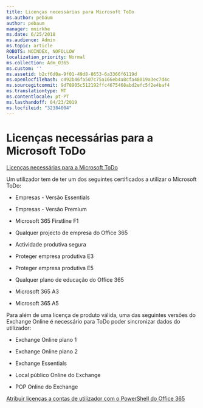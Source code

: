 ```yaml
---
title: Licenças necessárias para Microsoft ToDo
ms.author: pebaum
author: pebaum
manager: mnirkhe
ms.date: 6/25/2018
ms.audience: Admin
ms.topic: article
ROBOTS: NOINDEX, NOFOLLOW
localization_priority: Normal
ms.collection: Adm_O365
ms.custom: ''
ms.assetid: b2cf6d0a-9f01-49d8-8653-6a3366f6119d
ms.openlocfilehash: c492b46fa507c75a166eb4a8cfa48019a3ec7d4c
ms.sourcegitcommit: 9d78905c512192ffc4675468abd2efc5f2e4baf4
ms.translationtype: MT
ms.contentlocale: pt-PT
ms.lasthandoff: 04/23/2019
ms.locfileid: "32384004"
---
```

# <a name="required-licenses-for-microsoft-todo"></a>Licenças necessárias para a Microsoft ToDo

[Licenças necessárias para a Microsoft ToDo](https://support.office.com/article/381e9d1b-c500-49b5-973e-890fd86528d7.aspx)
  
Um utilizador tem de ter um dos seguintes certificados a utilizar o Microsoft ToDo:
  
- Empresas - Versão Essentials
    
- Empresas - Versão Premium
    
- Microsoft 365 Firstline F1
    
- Qualquer projecto de empresa do Office 365
    
- Actividade produtiva segura
    
- Proteger empresa produtiva E3
    
- Proteger empresa produtiva E5
    
- Qualquer plano de educação do Office 365
    
- Microsoft 365 A3
    
- Microsoft 365 A5
    
Para além de uma licença de produto válida, uma das seguintes versões do Exchange Online é necessário para ToDo poder sincronizar dados do utilizador: 
  
- Exchange Online plano 1
    
- Exchange Online plano 2
    
- Exchange Essentials
    
- Local público Online do Exchange
    
- POP Online do Exchange
    
[Atribuir licenças a contas de utilizador com o PowerShell do Office 365](https://docs.microsoft.com/office365/enterprise/powershell/assign-licenses-to-user-accounts-with-office-365-powershell )
  

